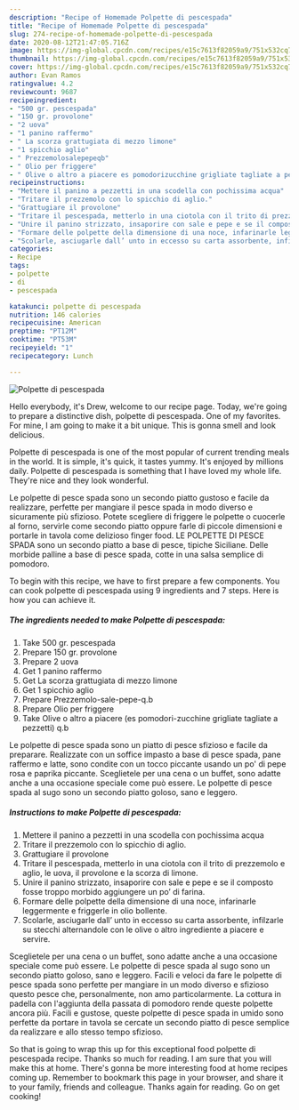 ```yaml
---
description: "Recipe of Homemade Polpette di pescespada"
title: "Recipe of Homemade Polpette di pescespada"
slug: 274-recipe-of-homemade-polpette-di-pescespada
date: 2020-08-12T21:47:05.716Z
image: https://img-global.cpcdn.com/recipes/e15c7613f82059a9/751x532cq70/polpette-di-pescespada-recipe-main-photo.jpg
thumbnail: https://img-global.cpcdn.com/recipes/e15c7613f82059a9/751x532cq70/polpette-di-pescespada-recipe-main-photo.jpg
cover: https://img-global.cpcdn.com/recipes/e15c7613f82059a9/751x532cq70/polpette-di-pescespada-recipe-main-photo.jpg
author: Evan Ramos
ratingvalue: 4.2
reviewcount: 9687
recipeingredient:
- "500 gr. pescespada"
- "150 gr. provolone"
- "2 uova"
- "1 panino raffermo"
- " La scorza grattugiata di mezzo limone"
- "1 spicchio aglio"
- " Prezzemolosalepepeqb"
- " Olio per friggere"
- " Olive o altro a piacere es pomodorizucchine grigliate tagliate a pezzetti qb"
recipeinstructions:
- "Mettere il panino a pezzetti in una scodella con pochissima acqua"
- "Tritare il prezzemolo con lo spicchio di aglio."
- "Grattugiare il provolone"
- "Tritare il pescespada, metterlo in una ciotola con il trito di prezzemolo e aglio, le uova, il provolone e la scorza di limone."
- "Unire il panino strizzato, insaporire con sale e pepe e se il composto fosse troppo morbido aggiungere un po’ di farina."
- "Formare delle polpette della dimensione di una noce, infarinarle leggermente e friggerle in olio bollente."
- "Scolarle, asciugarle dall’ unto in eccesso su carta assorbente, infilzarle su stecchi alternandole con le olive o altro ingrediente a piacere e servire."
categories:
- Recipe
tags:
- polpette
- di
- pescespada

katakunci: polpette di pescespada 
nutrition: 146 calories
recipecuisine: American
preptime: "PT12M"
cooktime: "PT53M"
recipeyield: "1"
recipecategory: Lunch

---
```



![Polpette di pescespada](https://img-global.cpcdn.com/recipes/e15c7613f82059a9/751x532cq70/polpette-di-pescespada-recipe-main-photo.jpg)

Hello everybody, it's Drew, welcome to our recipe page. Today, we're going to prepare a distinctive dish, polpette di pescespada. One of my favorites. For mine, I am going to make it a bit unique. This is gonna smell and look delicious.

Polpette di pescespada is one of the most popular of current trending meals in the world. It is simple, it's quick, it tastes yummy. It's enjoyed by millions daily. Polpette di pescespada is something that I have loved my whole life. They're nice and they look wonderful.

Le polpette di pesce spada sono un secondo piatto gustoso e facile da realizzare, perfette per mangiare il pesce spada in modo diverso e sicuramente più sfizioso. Potete scegliere di friggere le polpette o cuocerle al forno, servirle come secondo piatto oppure farle di piccole dimensioni e portarle in tavola come delizioso finger food. LE POLPETTE DI PESCE SPADA sono un secondo piatto a base di pesce, tipiche Siciliane. Delle morbide palline a base di pesce spada, cotte in una salsa semplice di pomodoro.


To begin with this recipe, we have to first prepare a few components. You can cook polpette di pescespada using 9 ingredients and 7 steps. Here is how you can achieve it.

<!--inarticleads1-->

##### The ingredients needed to make Polpette di pescespada:

1. Take 500 gr. pescespada
1. Prepare 150 gr. provolone
1. Prepare 2 uova
1. Get 1 panino raffermo
1. Get  La scorza grattugiata di mezzo limone
1. Get 1 spicchio aglio
1. Prepare  Prezzemolo-sale-pepe-q.b
1. Prepare  Olio per friggere
1. Take  Olive o altro a piacere (es pomodori-zucchine grigliate tagliate a pezzetti) q.b


Le polpette di pesce spada sono un piatto di pesce sfizioso e facile da preparare. Realizzate con un soffice impasto a base di pesce spada, pane raffermo e latte, sono condite con un tocco piccante usando un po&#39; di pepe rosa e paprika piccante. Sceglietele per una cena o un buffet, sono adatte anche a una occasione speciale come può essere. Le polpette di pesce spada al sugo sono un secondo piatto goloso, sano e leggero. 

<!--inarticleads2-->

##### Instructions to make Polpette di pescespada:

1. Mettere il panino a pezzetti in una scodella con pochissima acqua
1. Tritare il prezzemolo con lo spicchio di aglio.
1. Grattugiare il provolone
1. Tritare il pescespada, metterlo in una ciotola con il trito di prezzemolo e aglio, le uova, il provolone e la scorza di limone.
1. Unire il panino strizzato, insaporire con sale e pepe e se il composto fosse troppo morbido aggiungere un po’ di farina.
1. Formare delle polpette della dimensione di una noce, infarinarle leggermente e friggerle in olio bollente.
1. Scolarle, asciugarle dall’ unto in eccesso su carta assorbente, infilzarle su stecchi alternandole con le olive o altro ingrediente a piacere e servire.


Sceglietele per una cena o un buffet, sono adatte anche a una occasione speciale come può essere. Le polpette di pesce spada al sugo sono un secondo piatto goloso, sano e leggero. Facili e veloci da fare le polpette di pesce spada sono perfette per mangiare in un modo diverso e sfizioso questo pesce che, personalmente, non amo particolarmente. La cottura in padella con l&#39;aggiunta della passata di pomodoro rende queste polpette ancora più. Facili e gustose, queste polpette di pesce spada in umido sono perfette da portare in tavola se cercate un secondo piatto di pesce semplice da realizzare e allo stesso tempo sfizioso. 

So that is going to wrap this up for this exceptional food polpette di pescespada recipe. Thanks so much for reading. I am sure that you will make this at home. There's gonna be more interesting food at home recipes coming up. Remember to bookmark this page in your browser, and share it to your family, friends and colleague. Thanks again for reading. Go on get cooking!
